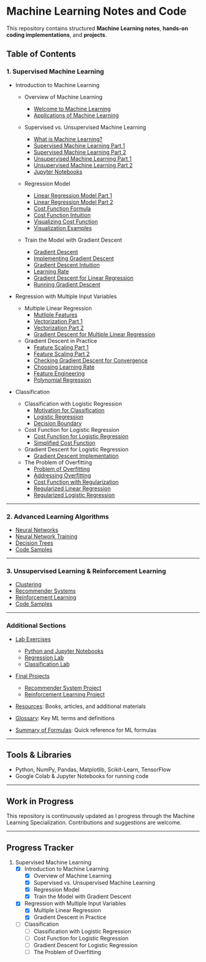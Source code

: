 # Machine Learning Notes and Code
This repository contains structured **Machine Learning notes**, **hands-on coding implementations**, and **projects**.

## Table of Contents

### 1. Supervised Machine Learning
- Introduction to Machine Learning
  - Overview of Machine Learning
      - [Welcome to Machine Learning](1_Supervised_Learning/Introduction/Overview/Welcome_to_Machine_Learning.md)
      - [Applications of Machine Learning](1_Supervised_Learning/Introduction/Overview/Applications_of_Machine_Learning.md)
        
  - Supervised vs. Unsupervised Machine Learning
      - [What is Machine Learning?](1_Supervised_Learning/Introduction/Supervised/What_is_Machine_Learning.md)
      - [Supervised Machine Learning Part 1](1_Supervised_Learning/Introduction/Supervised/Supervised_Machine_Learning_Part_1.md)
      - [Supervised Machine Learning Part 2](1_Supervised_Learning/Introduction/Supervised/Supervised_Machine_Learning_Part_2.md)
      - [Unsupervised Machine Learning Part 1](1_Supervised_Learning/Introduction/Supervised/Unsupervised_Learning_Part_1.md)
      - [Unsupervised Machine Learning Part 2](1_Supervised_Learning/Introduction/Supervised/Unsupervised_Learning__Part_2.md)
      - [Jupyter Notebooks](1_Supervised_Learning/Introduction/Supervised/Jupyter_Notebook.md)

  - Regression Model
      - [Linear Regression Model Part 1](1_Supervised_Learning/Introduction/Regression_Model/Linear_Regression_Model_Part_1.md)
      - [Linear Regression Model Part 2](1_Supervised_Learning/Introduction/Regression_Model/Linear_Regression_Model_Part_2.md)
      - [Cost Function Formula](1_Supervised_Learning/Introduction/Regression_Model/Cost_Function_Formula.md)
      - [Cost Function Intuition](1_Supervised_Learning/Introduction/Regression_Model/Cost_Function_Intuition.md)
      - [Visualizing Cost Function](1_Supervised_Learning/Introduction/Regression_Model/Visualizing_Cost_Function.md)
      - [Visualization Examples](1_Supervised_Learning/Introduction/Regression_Model/Visualization_Examples.md)
   
  - Train the Model with Gradient Descent
      - [Gradient Descent](1_Supervised_Learning/Introduction/Gradient_Descent/Gradient_Descent.md)
      - [Implementing Gradient Descent](1_Supervised_Learning/Introduction/Gradient_Descent/Implementing_Gradient_Descent.md)
      - [Gradient Descent Intuition](1_Supervised_Learning/Introduction/Gradient_Descent/Gradient_Descent_Intuition.md)
      - [Learning Rate](1_Supervised_Learning/Introduction/Gradient_Descent/Learning_Rate.md)
      - [Gradient Descent for Linear Regression](1_Supervised_Learning/Introduction/Gradient_Descent/Gradient_Descent_for_Linear_Regression.md)
      - [Running Gradient Descent](1_Supervised_Learning/Introduction/Gradient_Descent/Running_Gradient_Descent.md)


- Regression with Multiple Input Variables
  - Multiple Linear Regression
      - [Mutliple Features](1_Supervised_Learning/Regression/Multiple_Linear_Regression/Mutliple_Features.md)
      - [Vectorization Part 1](1_Supervised_Learning/Regression/Multiple_Linear_Regression/Vectorization_Part_1.md)
      - [Vectorization Part 2](1_Supervised_Learning/Regression/Multiple_Linear_Regression/Vectorization_Part_2.md)
      - [Gradient Descent for Multiple Linear Regression](1_Supervised_Learning/Regression/Multiple_Linear_Regression/Gradient_Descent_for_Multiple_Linear_Regression.md)
  - Gradient Descent in Practice
      - [Feature Scaling Part 1](1_Supervised_Learning/Regression/Gradient_in_Practice/Feature_Scaling_Part_1.md)
      - [Feature Scaling Part 2](1_Supervised_Learning/Regression/Gradient_in_Practice/Feature_Scaling_Part_2.md)
      - [Checking Gradient Descent for Convergence](1_Supervised_Learning/Regression/Gradient_in_Practice/Checking_Gradient_Descent_for_Convergence.md)
      - [Choosing Learning Rate](1_Supervised_Learning/Regression/Gradient_in_Practice/Choosing_Learning_Rate.md)
      - [Feature Engineering](1_Supervised_Learning/Regression/Gradient_in_Practice/Feature_Engineering.md)
      - [Polynomial Regression](1_Supervised_Learning/Regression/Gradient_in_Practice/Polynomial_Regression.md)
        
       
- Classification
    - Classification with Logistic Regression
      - [Motivation for Classification](1_Supervised_Learning/Classification/Logistic_Regression/Motivation.md)
      - [Logistic Regression](1_Supervised_Learning/Classification/Logistic_Regression/Logistic_Regression.md)
      - [Decision Boundary](1_Supervised_Learning/Classification/Logistic_Regression/Decision_Boundary.md)
    - Cost Function for Logistic Regression
      - [Cost Function for Logistic Regression](1_Supervised_Learning/Classification/Cost_Function/Cost_Function.md)
      - [Simplified Cost Function](1_Supervised_Learning/Classification/Cost_Function/Simplified_Cost_Function.md)
    - Gradient Descent for Logistic Regression
      - [Gradient Descent Implementation](1_Supervised_Learning/Classification/Gradient_Descent/Gradient_Descent_Implementation.md)
    - The Problem of Overfitting
      - [Problem of Overfitting](1_Supervised_Learning/Classification/Overfitting/Problem_of_Overfitting.md)
      - [Addressing Overfitting](1_Supervised_Learning/Classification/Overfitting/Addressing_Overfitting.md)
      - [Cost Function with Regularization](1_Supervised_Learning/Classification/Overfitting/Regularization.md)
      - [Regularized Linear Regression](1_Supervised_Learning/Classification/Overfitting/Regularized_Linear_Regression.md)
      - [Regularized Logistic Regression](1_Supervised_Learning/Classification/Overfitting/Regularized_Logistic_Regression.md)

---

### 2. Advanced Learning Algorithms
- [Neural Networks](2_Advanced_Learning_Algorithms/Neural_Networks.md)
- [Neural Network Training](2_Advanced_Learning_Algorithms/NN_Training.md)
- [Decision Trees](2_Advanced_Learning_Algorithms/Decision_Trees.md)
- [Code Samples](2_Advanced_Learning_Algorithms/Code_Samples/)

---

### 3. Unsupervised Learning & Reinforcement Learning
- [Clustering](3_Unsupervised_Learning/Clustering.md)
- [Recommender Systems](3_Unsupervised_Learning/Recommender_Systems.md)
- [Reinforcement Learning](3_Unsupervised_Learning/Reinforcement_Learning.md)
- [Code Samples](3_Unsupervised_Learning/Code_Samples/)

---

### Additional Sections
- [Lab Exercises](Lab_Exercises/)
  - [Python and Jupyter Notebooks](Lab_Exercises/Python_and_Jupyter_Notebooks.ipynb)
  - [Regression Lab](Lab_Exercises/Regression_Lab.ipynb)
  - [Classification Lab](Lab_Exercises/Classification_Lab.ipynb)

- [Final Projects](Final_Projects/)
  - [Recommender System Project](Final_Projects/Project1_Recommender_System.ipynb)
  - [Reinforcement Learning Project](Final_Projects/Project2_Reinforcement_Learning.ipynb)

- [Resources](Resources.md): Books, articles, and additional materials
- [Glossary](Glossary.md): Key ML terms and definitions
- [Summary of Formulas](Summary_Formulas.md): Quick reference for ML formulas

---

## Tools & Libraries
- Python, NumPy, Pandas, Matplotlib, Scikit-Learn, TensorFlow
- Google Colab & Jupyter Notebooks for running code

---

## Work in Progress
This repository is continuously updated as I progress through the Machine Learning Specialization. Contributions and suggestions are welcome.

---

## Progress Tracker
  1. Supervised Machine Learning
      - [x] Introduction to Machine Learning
        - [x] Overview of Machine Learning
        - [x] Supervised vs. Unsupervised Machine Learning
        - [x] Regression Model   
        - [x] Train the Model with Gradient Descent
      - [x] Regression with Multiple Input Variables
        - [x] Multiple Linear Regression
        - [x] Gradient Descent in Practice       
      - [ ] Classification
        - [ ] Classification with Logistic Regression
        - [ ] Cost Function for  Logistic Regression
        - [ ] Gradient Descent for Logistic Regression
        - [ ] The Problem of Overfitting
